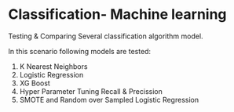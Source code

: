 # Classification- Machine learning

Testing & Comparing Several classification algorithm model.

In this scenario following models are tested:
1. K Nearest Neighbors
2. Logistic Regression
3. XG Boost
4. Hyper Parameter Tuning Recall & Precission
5. SMOTE and Random over Sampled Logistic Regression
